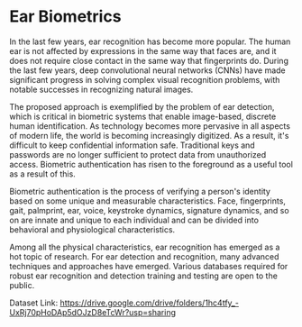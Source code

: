 # Ear Biometrics
In the last few years, ear recognition has become more popular. The human ear is not affected by expressions in the same way that faces are, and it does not require close contact in the same way that fingerprints do. During the last few years, deep convolutional neural networks (CNNs) have made significant progress in solving complex visual recognition problems, with notable successes in recognizing natural images.

The proposed approach is exemplified by the problem of ear detection, which is critical in biometric systems that enable image-based, discrete human identification. As technology becomes more pervasive in all aspects of modern life, the world is becoming increasingly digitized. As a result, it's difficult to keep confidential information safe. Traditional keys and passwords are no longer sufficient to protect data from unauthorized access. Biometric authentication has risen to the foreground as a useful tool as a result of this.

Biometric authentication is the process of verifying a person's identity based on some unique and measurable characteristics. Face, fingerprints, gait, palmprint, ear, voice, keystroke dynamics, signature dynamics, and so on are innate and unique to each individual and can be divided into behavioral and physiological characteristics.

Among all the physical characteristics, ear recognition has emerged as a hot topic of research. For ear detection and recognition, many advanced techniques and approaches have emerged. Various databases required for robust ear recognition and detection training and testing are open to the public.

Dataset Link: https://drive.google.com/drive/folders/1hc4tfy_-UxRj70pHoDAp5dOJzD8eTcWr?usp=sharing
